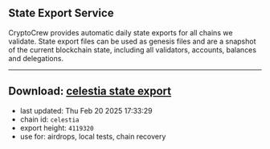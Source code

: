 ## State Export Service
CryptoCrew provides automatic daily state exports for all chains we validate. State export files can be used as genesis files and are a snapshot of the current blockchain state, including all validators, accounts, balances and delegations.

---
**Download: [celestia state export](https://dl-eu2.ccvalidators.com/SERVICE/celestia/celestia_export_4119320.json)**
---

- last updated: Thu Feb 20 2025 17:33:29
- chain id: `celestia`
- export height: `4119320`
- use for: airdrops, local tests, chain recovery
